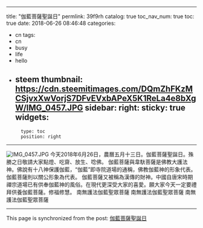 
---
title: "伽藍菩薩聖誕日"
permlink: 39f9rh
catalog: true
toc_nav_num: true
toc: true
date: 2018-06-26 08:46:48
categories:
- cn
tags:
- cn
- busy
- life
- hello
- steem
thumbnail: https://cdn.steemitimages.com/DQmZhFKzMCSjvxXwVorjS7DFvEVxbAPeX5K1ReLa4e8bXgW/IMG_0457.JPG
sidebar:
    right:
        sticky: true
widgets:
    -
        type: toc
        position: right
---


![IMG_0457.JPG](https://cdn.steemitimages.com/DQmZhFKzMCSjvxXwVorjS7DFvEVxbAPeX5K1ReLa4e8bXgW/IMG_0457.JPG)         今天2018年6月26日，農曆五月十三日。伽藍菩薩聖誕日。殊勝之日敬請大家點燈、吃齋、放生、唸佛。
         伽藍菩薩與韋馱菩薩是佛教大護法神。佛說有十八神保護伽藍，“伽藍”即寺院道場的通稱，佛教伽藍神的形象代表。伽藍菩薩則以關公形象為代表。
        伽藍菩薩又被稱為漢傳的財神。中國自唐宋時期禪宗道場已有供奉伽藍神的風俗。在現代更深受大家的喜愛。願大家今天一定要禮拜供養伽藍菩薩。修福修慧。
        南無護法伽藍聖眾菩薩
        南無護法伽藍聖眾菩薩
        南無護法伽藍聖眾菩薩

- - -

This page is synchronized from the post: [伽藍菩薩聖誕日](https://steemit.com/@sunai/39f9rh)
